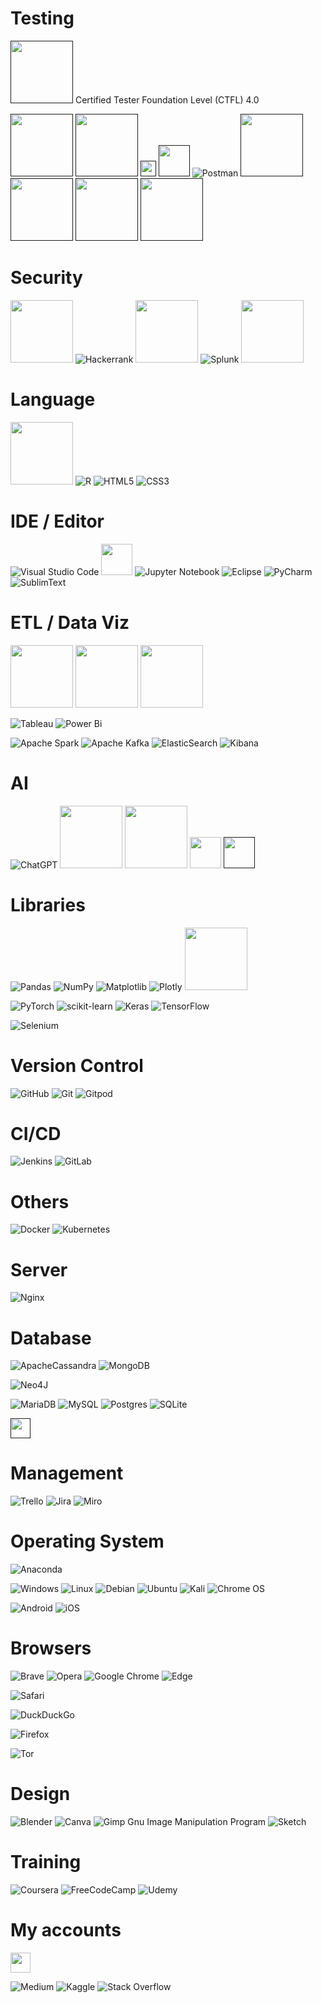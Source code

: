<!--
- 👋 Hi, I’m @kwinetine
- 👀 I’m interested in ...
- 🌱 I’m currently learning ...
- 💞️ I’m looking to collaborate on ...
- 📫 How to reach me ...
-->


# Testing
[<img src="https://istqb-backend-staging.s3.amazonaws.com/media/images/ISTQB_International_original_web.original.png" width="100" target="_blank" />]() Certified Tester Foundation Level (CTFL) 4.0

[<img src="http://www.testingtoolsguide.net/wp-content/uploads/2016/11/53725-logo-2.png" width="100" target="_blank" />]()
[<img src="https://www.technary.com/wp-content/uploads/2013/06/mantis.jpg" width="100" target="_blank" />]()
[<img src="https://www.edforce.co/wp-content/uploads/2021/06/cucumber-logo-200x230.png" width="25" target="_blank" />]()
[<img src="https://www.sparks-formation.com/wp-content/uploads/2020/06/xray.png" width="50" target="_blank" />]()
![Postman](https://img.shields.io/badge/Postman-FF6C37?style=for-the-badge&logo=postman&logoColor=white)
[<img src="https://d1h3p5fzmizjvp.cloudfront.net/themes/katalon_4/images/header/katalon_logo.svg" width="100" target="_blank" />]()
[<img src="https://appium.io/docs/en/latest/assets/images/appium-logo-horiz.png" width="100" target="_blank" />]()
[<img src="https://vectorseek.com/wp-content/uploads/2023/08/Tricentis-Logo-Vector.svg-.png" width="100" target="_blank" />]()
[<img src="https://testmatick.com/wp-content/uploads/2021/04/Robot-framework-768x345.png.webp" width="100" target="_blank" />]()


# Security
[<img src="https://assets.tryhackme.com/img/THMlogo.png" width="100" target="_blank" />](https://www.tryhackme.com)
![Hackerrank](https://img.shields.io/badge/-Hackerrank-2EC866?style=for-the-badge&logo=HackerRank&logoColor=white)
[<img src="https://iutdijon.u-bourgogne.fr/mahara/artefact/file/download.php?file=2523&view=609&time=1697377278" width="100" target="_blank" />](https://www.root-me.org)
![Splunk](https://img.shields.io/badge/splunk-%23000000.svg?style=for-the-badge&logo=splunk&logoColor=white)
[<img src="https://i0.wp.com/logon-int.com/wp-content/uploads/2020/08/burpsuite-logo-large-01.png" width="100" target="_blank" />](https://portswigger.net/burp)


# Language
<!-- ![Python](https://img.shields.io/badge/build--brightgreen?logo=python&label=Python&link=python.org) -->
[<img src="https://www.python.org/static/community_logos/python-logo-generic.svg" width="100" target="_blank" />](https://www.python.org)
![R](https://img.shields.io/badge/r-%23276DC3.svg?style=for-the-badge&logo=r&logoColor=white)
![HTML5](https://img.shields.io/badge/html5-%23E34F26.svg?style=for-the-badge&logo=html5&logoColor=white)
![CSS3](https://img.shields.io/badge/CSS3-1572B6?style=for-the-badge&logo=css3&logoColor=white)


# IDE / Editor
![Visual Studio Code](https://img.shields.io/badge/Visual%20Studio%20Code-0078d7.svg?style=for-the-badge&logo=visual-studio-code&logoColor=white)
[<img src="https://it.fdu.edu/wp-content/uploads/2020/10/VSCodium-Icon.svg" width="50" target="_blank" />](https://www.vscodium.com)
![Jupyter Notebook](https://img.shields.io/badge/Jupyter-F37626.svg?&style=for-the-badge&logo=Jupyter&logoColor=white)
![Eclipse](https://img.shields.io/badge/Eclipse-2C2255?style=for-the-badge&logo=eclipse&logoColor=white)
![PyCharm](https://img.shields.io/badge/PyCharm-000000.svg?&style=for-the-badge&logo=PyCharm&logoColor=white)
![SublimText](https://img.shields.io/badge/sublime_text-%23575757.svg?&style=for-the-badge&logo=sublime-text&logoColor=important)


# ETL / Data Viz
[<img src="https://upload.wikimedia.org/wikipedia/commons/thumb/e/ec/Alteryx_logo.svg/250px-Alteryx_logo.svg.png" width="100" target="_blank" />](https://www.alteryx.com)
[<img src="https://upload.wikimedia.org/wikipedia/commons/thumb/b/b2/KNIMELogoTM.svg/240px-KNIMELogoTM.svg.png" width="100" target="_blank" />](https://www.knime.com)
[<img src="https://upload.wikimedia.org/wikipedia/commons/thumb/6/63/Databricks_Logo.png/480px-Databricks_Logo.png" width="100" target="_blank" />](https://www.databricks.com)

![Tableau](https://img.shields.io/badge/Tableau-E97627?style=for-the-badge&logo=Tableau&logoColor=white)
![Power Bi](https://img.shields.io/badge/power_bi-F2C811?style=for-the-badge&logo=powerbi&logoColor=black)

![Apache Spark](https://img.shields.io/badge/Apache%20Spark-FDEE21?style=flat-square&logo=apachespark&logoColor=black)
![Apache Kafka](https://img.shields.io/badge/Apache%20Kafka-000?style=for-the-badge&logo=apachekafka)
![ElasticSearch](https://img.shields.io/badge/-ElasticSearch-005571?style=for-the-badge&logo=elasticsearch)
![Kibana](https://img.shields.io/badge/Kibana-005571?style=for-the-badge&logo=Kibana&logoColor=white)


# AI
![ChatGPT](https://img.shields.io/badge/chatGPT-74aa9c?style=for-the-badge&logo=openai&logoColor=white)
[<img src="https://upload.wikimedia.org/wikipedia/commons/8/8a/Google_Gemini_logo.svg" width="100" target="_blank" />](https://gemini.google.com)
[<img src="https://seeklogo.com/images/M/mistral-ai-logo-4539E12887-seeklogo.com.png" width="100" target="_blank" />](https://mistral.ai/)
[<img src="https://zeevector.com/wp-content/uploads/Meta-icon-Logo-PNG-SVG-format.png" width="50" target="_blank" />](https://llama.meta.com/)
[<img src="https://uxwing.com/wp-content/themes/uxwing/download/brands-and-social-media/claude-ai-icon.svg" width="50" target="_blank" />]()


# Libraries
![Pandas](https://img.shields.io/badge/Pandas-2C2D72?style=for-the-badge&logo=pandas&logoColor=white)
![NumPy](https://img.shields.io/badge/numpy-%23013243.svg?style=for-the-badge&logo=numpy&logoColor=white)
![Matplotlib](https://img.shields.io/badge/Matplotlib-%23ffffff.svg?style=for-the-badge&logo=Matplotlib&logoColor=black)
![Plotly](https://img.shields.io/badge/Plotly-%233F4F75.svg?style=for-the-badge&logo=plotly&logoColor=white)
[<img src="https://seaborn.pydata.org/_static/logo-wide-lightbg.svg" width="100" target="_blank" />](https://seaborn.pydata.org)

![PyTorch](https://img.shields.io/badge/PyTorch-%23EE4C2C.svg?style=for-the-badge&logo=PyTorch&logoColor=white)
![scikit-learn](https://img.shields.io/badge/scikit--learn-%23F7931E.svg?style=for-the-badge&logo=scikit-learn&logoColor=white)
![Keras](https://img.shields.io/badge/Keras-%23D00000.svg?style=for-the-badge&logo=Keras&logoColor=white)
![TensorFlow](https://img.shields.io/badge/TensorFlow-%23FF6F00.svg?style=for-the-badge&logo=TensorFlow&logoColor=white)

![Selenium](https://img.shields.io/badge/Selenium-43B02A?style=for-the-badge&logo=Selenium&logoColor=white)


# Version Control
![GitHub](https://img.shields.io/badge/github-%23121011.svg?style=for-the-badge&logo=github&logoColor=white)
![Git](https://img.shields.io/badge/git-%23F05033.svg?style=for-the-badge&logo=git&logoColor=white)
![Gitpod](https://img.shields.io/badge/gitpod-f06611.svg?style=for-the-badge&logo=gitpod&logoColor=white)


# CI/CD
![Jenkins](https://img.shields.io/badge/jenkins-%232C5263.svg?style=for-the-badge&logo=jenkins&logoColor=white)
![GitLab](https://img.shields.io/badge/GitLab-330F63?style=for-the-badge&logo=gitlab&logoColor=white)


# Others
![Docker](https://img.shields.io/badge/docker-%230db7ed.svg?style=for-the-badge&logo=docker&logoColor=white)
![Kubernetes](https://img.shields.io/badge/kubernetes-%23326ce5.svg?style=for-the-badge&logo=kubernetes&logoColor=white)


# Server
![Nginx](https://img.shields.io/badge/nginx-%23009639.svg?style=for-the-badge&logo=nginx&logoColor=white)


# Database
![ApacheCassandra](https://img.shields.io/badge/cassandra-%231287B1.svg?style=for-the-badge&logo=apache-cassandra&logoColor=white)
![MongoDB](https://img.shields.io/badge/MongoDB-%234ea94b.svg?style=for-the-badge&logo=mongodb&logoColor=white)

![Neo4J](https://img.shields.io/badge/Neo4j-008CC1?style=for-the-badge&logo=neo4j&logoColor=white)

![MariaDB](https://img.shields.io/badge/MariaDB-003545?style=for-the-badge&logo=mariadb&logoColor=white)
![MySQL](https://img.shields.io/badge/mysql-%2300f.svg?style=for-the-badge&logo=mysql&logoColor=white)
![Postgres](https://img.shields.io/badge/postgres-%23316192.svg?style=for-the-badge&logo=postgresql&logoColor=white)
![SQLite](https://img.shields.io/badge/sqlite-%2307405e.svg?style=for-the-badge&logo=sqlite&logoColor=white)

[<img src="https://www.svgrepo.com/show/303229/microsoft-sql-server-logo.svg" height="32" width="32" target="_blank" />]()


# Management
![Trello](https://img.shields.io/badge/Trello-%23026AA7.svg?style=for-the-badge&logo=Trello&logoColor=white)
![Jira](https://img.shields.io/badge/jira-%230A0FFF.svg?style=for-the-badge&logo=jira&logoColor=white)
![Miro](https://img.shields.io/badge/Miro-F7C922?style=for-the-badge&logo=Miro&logoColor=050036)


# Operating System
![Anaconda](https://img.shields.io/badge/Anaconda-%2344A833.svg?style=for-the-badge&logo=anaconda&logoColor=white)

![Windows](https://img.shields.io/badge/Windows-0078D6?style=for-the-badge&logo=windows&logoColor=white)
![Linux](https://img.shields.io/badge/Linux-FCC624?style=for-the-badge&logo=linux&logoColor=black)
![Debian](https://img.shields.io/badge/Debian-D70A53?style=for-the-badge&logo=debian&logoColor=white)
![Ubuntu](https://img.shields.io/badge/Ubuntu-E95420?style=for-the-badge&logo=ubuntu&logoColor=white)
![Kali](https://img.shields.io/badge/Kali-268BEE?style=for-the-badge&logo=kalilinux&logoColor=white)
![Chrome OS](https://img.shields.io/badge/chrome%20os-3d89fc?style=for-the-badge&logo=google%20chrome&logoColor=white)

![Android](https://img.shields.io/badge/Android-3DDC84?style=for-the-badge&logo=android&logoColor=white)
![iOS](https://img.shields.io/badge/iOS-000000?style=for-the-badge&logo=ios&logoColor=white)


# Browsers
![Brave](https://img.shields.io/badge/Brave-FB542B?style=for-the-badge&logo=Brave&logoColor=white)
![Opera](https://img.shields.io/badge/Opera-FF1B2D?style=for-the-badge&logo=Opera&logoColor=white)
![Google Chrome](https://img.shields.io/badge/Google%20Chrome-4285F4?style=for-the-badge&logo=GoogleChrome&logoColor=white)
![Edge](https://img.shields.io/badge/Edge-0078D7?style=for-the-badge&logo=Microsoft-edge&logoColor=white)

![Safari](https://img.shields.io/badge/Safari-000000?style=for-the-badge&logo=Safari&logoColor=white)

![DuckDuckGo](https://img.shields.io/badge/duckduckgo-de5833?style=for-the-badge&logo=duckduckgo&logoColor=white)

![Firefox](https://img.shields.io/badge/Firefox-FF7139?style=for-the-badge&logo=Firefox-Browser&logoColor=white)

![Tor](https://img.shields.io/badge/Tor-7D4698?style=for-the-badge&logo=Tor-Browser&logoColor=white)


# Design
![Blender](https://img.shields.io/badge/blender-%23F5792A.svg?style=for-the-badge&logo=blender&logoColor=white)
![Canva](https://img.shields.io/badge/Canva-%2300C4CC.svg?style=for-the-badge&logo=Canva&logoColor=white)
![Gimp Gnu Image Manipulation Program](https://img.shields.io/badge/Gimp-657D8B?style=for-the-badge&logo=gimp&logoColor=FFFFFF)
![Sketch](https://img.shields.io/badge/Sketch-FFB387?style=for-the-badge&logo=sketch&logoColor=black)


# Training
![Coursera](https://img.shields.io/badge/Coursera-%230056D2.svg?style=for-the-badge&logo=Coursera&logoColor=white)
![FreeCodeCamp](https://img.shields.io/badge/Freecodecamp-%23123.svg?&style=for-the-badge&logo=freecodecamp&logoColor=green)
![Udemy](https://img.shields.io/badge/Udemy-A435F0?style=for-the-badge&logo=Udemy&logoColor=white)


# My accounts
[<img src="https://cdn.jsdelivr.net/npm/simple-icons@v9/icons/linkedin.svg" height="32" width="32" target="_blank" />](https://www.linkedin.com/in/q-vdh)
<!-- ![LinkedIn](https://img.shields.io/badge/linkedin-%230077B5.svg?style=for-the-badge&logo=linkedin&logoColor=white) -->
![Medium](https://img.shields.io/badge/Medium-12100E?style=for-the-badge&logo=medium&logoColor=white)
![Kaggle](https://img.shields.io/badge/Kaggle-035a7d?style=for-the-badge&logo=kaggle&logoColor=white)
![Stack Overflow](https://img.shields.io/badge/-Stackoverflow-FE7A16?style=for-the-badge&logo=stack-overflow&logoColor=white)
